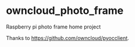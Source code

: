 # owncloud_photo_frame
Raspberry pi photo frame home project

Thanks to https://github.com/owncloud/pyocclient.